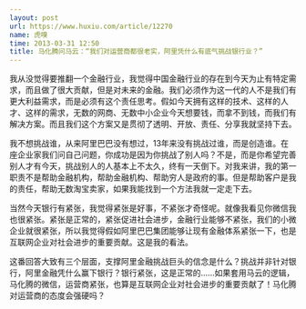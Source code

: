 ```yaml
---
layout: post
url: https://www.huxiu.com/article/12270
name: 虎嗅
time: 2013-03-31 12:50
title: 马化腾问马云：“我们对运营商都很老实，阿里凭什么有底气挑战银行业？”
---
```

我从没觉得要推翻一个金融行业，我觉得中国金融行业的存在到今天为止有特定需求，而且做了很大贡献，但是对未来的金融。我们必须作为这一代的人不是我们有更大利益需求，而是必须有这个责任思考。假如今天拥有这样的技术、这样的人才、这样的需求，无数的网商、无数中小企业今天想要钱，而拿不到钱，而我们有解决方案。而且我们这个方案又是贯彻了透明、开放、责任、分享我就坚持下去。

我不想挑战谁，从来阿里巴巴没有想过，13年来没有挑战过谁，而是创造谁。在座企业家我们问自己问题，你成功是因为你挑战了别人吗？不是，而是你希望完善别人才有今天，挑战别人的人基本上不太久，终有一天倒下。对我来讲，我的第一职责不是帮助金融机构，帮助金融机构、帮助穷人是政府的事。但是帮助客户是我的责任，帮助无数淘宝卖家，如果我能找到一个方法我就一定走下去。

当然今天银行有紧张，我觉得紧张是好事，不紧张才奇怪呢。就像我看见你微信我也很紧张。紧张是正常的，紧张促进社会进步，金融行业能够不紧张，我们的小微企业就很紧张，所以我觉得假如阿里巴巴集团能够让现有金融体系紧张一下，也是互联网企业对社会进步的重要贡献。这是我的看法。

这番回答大致有三个层面，支撑阿里金融挑战巨头的信念是什么？挑战并非针对银行，阿里金融凭什么赢下银行？银行紧张，这是正常的......如果套用马云的逻辑，马化腾的微信，运营商紧张，也算是互联网企业对社会进步的重要贡献了！马化腾对运营商的态度会强硬吗？

